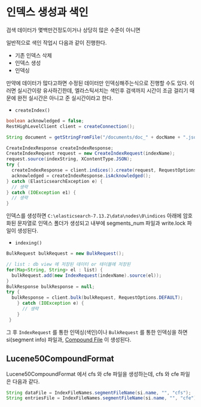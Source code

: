 # 인덱스 생성과 색인

검색 데이터가 몇백만건정도이거나 상당히 많은 수준이 아니면

일반적으로 색인 작업시 다음과 같이 진행한다.

- 기존 인덱스 삭제
- 인덱스 생성
- 인덱싱

만약에 데이터가 많다고하면 수정된 데이터만 인덱싱해주는식으로 진행할 수도 있다. 이러면 실시간이랑 유사하긴한데, 엘라스틱서치는 색인후 검색까지 시간이 조금 걸리기 때문에 완전 실시간은 아니고
준 실시간이라고 한다.

- `createIndex()`

```java
boolean acknowledged = false;
RestHighLevelClient client = createConnection();

String document = getStringFromFile("/documents/doc_" + docName + ".json");

CreateIndexResponse createIndexResponse;
CreateIndexRequest request = new CreateIndexRequest(indexName);
request.source(indexString, XContentType.JSON);
try {
  createIndexResponse = client.indices().create(request, RequestOptions.DEFAULT);
  acknowledged = createIndexResponse.isAcknowledged();
} catch (ElasticsearchException e) {
  // 생략
} catch (IOException e1) {
  // 생략
}
```

인덱스를 생성하면 `C:\elasticsearch-7.13.2\data\nodes\0\indices` 아래에 암호화된 문자열로 인덱스 폴더가 생성되고 
내부에 segments_num 파일과 write.lock 파일이 생성된다.

- `indexing()`

```java
BulkRequest bulkRequest = new BulkRequest();

// list : db view 에 저장된 데이터 or 테이블에 저장된 
for(Map<String, String> el : list) {
  bulkRequest.add(new IndexRequest(indexName).source(el));
}
BulkResponse bulkResponse = null;
try {
  bulkResponse = client.bulk(bulkRequest, RequestOptions.DEFAULT);
    } catch (IOException e) {
      // 생략
    }
 }
```

그 후 `IndexRequest` 를 통한 인덱싱(색인)이나 `BulkRequest` 를 통한 인덱싱을 하면 si(segment info) 파일과, [Compound File](https://lucene.apache.org/core/5_1_0/core/org/apache/lucene/codecs/lucene50/Lucene50CompoundFormat.html) 이 생성된다.

## Lucene50CompoundFormat

Lucene50CompoundFormat 에서 cfs 와 cfe 파일을 생성하는데, cfs 와 cfe 파일은 다음과 같다.

```java
String dataFile = IndexFileNames.segmentFileName(si.name, "", "cfs");
String entriesFile = IndexFileNames.segmentFileName(si.name, "", "cfe");
```
